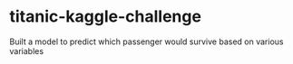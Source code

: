 # titanic-kaggle-challenge
Built a model to predict which passenger would survive based on various variables
